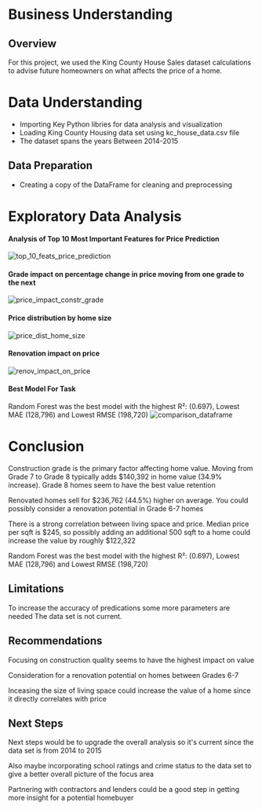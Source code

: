 # Business Understanding

## Overview

For this project, we used the King County House Sales dataset calculations to advise future homeowners on what affects the price of a home.
# Data Understanding

 - Importing Key Python libries for data analysis and visualization
 - Loading King County Housing data set using kc_house_data.csv file
 - The dataset spans the years Between 2014-2015

## Data Preparation

- Creating a copy of the DataFrame for cleaning and preprocessing 

# Exploratory Data Analysis
#### Analysis of Top 10 Most Important Features for Price Prediction
![top_10_feats_price_prediction](https://github.com/user-attachments/assets/9642c911-a05f-4440-a527-e436c0e4f0b1)
#### Grade impact on percentage change in price moving from one grade to the next
![price_impact_constr_grade](https://github.com/user-attachments/assets/2f4e8eea-bb51-4be5-900d-59b766d91a8e)
#### Price distribution by home size 
![price_dist_home_size](https://github.com/user-attachments/assets/c90cc301-23b4-46fc-9bdd-5afbb97147c1)
#### Renovation impact on price
![renov_impact_on_price](https://github.com/user-attachments/assets/1ea4e26f-b284-4208-ba34-87ddef9e8b22)

#### Best Model For Task

Random Forest was the best model with the highest R²: (0.697), Lowest MAE (128,796) and Lowest RMSE (198,720)
![comparison_dataframe](https://github.com/user-attachments/assets/94755ff9-67d3-407d-ad71-3a80a6ff1e00)

# Conclusion

Construction grade is the primary factor affecting home value. Moving from Grade 7 to Grade 8 typically adds $140,392 in home value (34.9% increase). Grade 8 homes seem to have the best value retention

Renovated homes sell for $236,762 (44.5%) higher on average. You could possibly consider a renovation potential in Grade 6-7 homes

There is a strong correlation between living space and price. Median price per sqft is $245, so possibly adding an additional 500 sqft to a home could increase the value by roughly $122,322

Random Forest was the best model with the highest R²: (0.697), Lowest MAE (128,796) and Lowest RMSE (198,720)

## Limitations

To increase the accuracy of predications some more parameters are needed
The data set is not current.

## Recommendations

Focusing on construction quality seems to have the highest impact on value

Consideration for a renovation potential on homes between Grades 6-7

Inceasing the size of living space could increase the value of a home since it directly correlates with price
## Next Steps 

Next steps would be to upgrade the overall analysis so it's current since the data set is from 2014 to 2015

Also maybe incorporating school ratings and crime status to the data set to give a better overall picture of the focus area

Partnering with contractors and lenders could be a good step in getting more insight for a potential homebuyer
